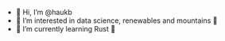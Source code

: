 - 👋 Hi, I’m @haukb
- 👀 I’m interested in data science, renewables and mountains 🗻
- 🌱 I’m currently learning Rust 🦀

<!---
haukb/haukb is a ✨ special ✨ repository because its `README.md` (this file) appears on your GitHub profile.
You can click the Preview link to take a look at your changes.
--->
